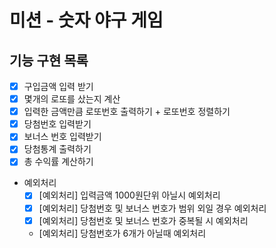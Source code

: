# 미션 - 숫자 야구 게임

## 기능 구현 목록
- [X] 구입금액 입력 받기
- [X] 몇개의 로또를 샀는지 계산
- [X] 입력한 금액만큼 로또번호 출력하기 + 로또번호 정렬하기
- [X] 당첨번호 입력받기
- [X] 보너스 번호 입력받기
- [X] 당첨통계 출력하기
- [X] 총 수익률 계산하기

- 예외처리
   -[X] [예외처리] 입력금액 1000원단위 아닐시 예외처리
   -[X] [예외처리] 당첨번호 및 보너스 번호가 범위 외일 경우 예외처리
   -[X] [예외처리] 당첨번호 및 보너스 번호가 중복될 시 예외처리
   - [예외처리] 당첨번호가 6개가 아닐때 예외처리